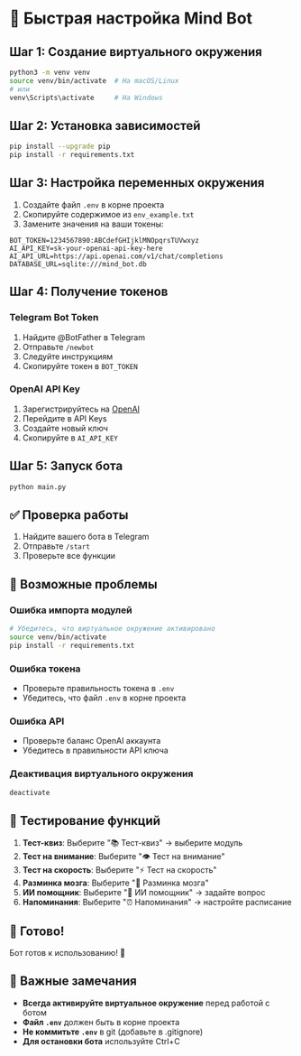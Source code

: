 # 🚀 Быстрая настройка Mind Bot

## Шаг 1: Создание виртуального окружения

```bash
python3 -m venv venv
source venv/bin/activate  # На macOS/Linux
# или
venv\Scripts\activate     # На Windows
```

## Шаг 2: Установка зависимостей

```bash
pip install --upgrade pip
pip install -r requirements.txt
```

## Шаг 3: Настройка переменных окружения

1. Создайте файл `.env` в корне проекта
2. Скопируйте содержимое из `env_example.txt`
3. Замените значения на ваши токены:

```env
BOT_TOKEN=1234567890:ABCdefGHIjklMNOpqrsTUVwxyz
AI_API_KEY=sk-your-openai-api-key-here
AI_API_URL=https://api.openai.com/v1/chat/completions
DATABASE_URL=sqlite:///mind_bot.db
```

## Шаг 4: Получение токенов

### Telegram Bot Token

1. Найдите @BotFather в Telegram
2. Отправьте `/newbot`
3. Следуйте инструкциям
4. Скопируйте токен в `BOT_TOKEN`

### OpenAI API Key

1. Зарегистрируйтесь на [OpenAI](https://openai.com)
2. Перейдите в API Keys
3. Создайте новый ключ
4. Скопируйте в `AI_API_KEY`

## Шаг 5: Запуск бота

```bash
python main.py
```

## ✅ Проверка работы

1. Найдите вашего бота в Telegram
2. Отправьте `/start`
3. Проверьте все функции

## 🔧 Возможные проблемы

### Ошибка импорта модулей

```bash
# Убедитесь, что виртуальное окружение активировано
source venv/bin/activate
pip install -r requirements.txt
```

### Ошибка токена

- Проверьте правильность токена в `.env`
- Убедитесь, что файл `.env` в корне проекта

### Ошибка API

- Проверьте баланс OpenAI аккаунта
- Убедитесь в правильности API ключа

### Деактивация виртуального окружения

```bash
deactivate
```

## 📱 Тестирование функций

1. **Тест-квиз**: Выберите "📚 Тест-квиз" → выберите модуль
2. **Тест на внимание**: Выберите "👁 Тест на внимание"
3. **Тест на скорость**: Выберите "⚡ Тест на скорость"
4. **Разминка мозга**: Выберите "🧠 Разминка мозга"
5. **ИИ помощник**: Выберите "🤖 ИИ помощник" → задайте вопрос
6. **Напоминания**: Выберите "⏰ Напоминания" → настройте расписание

## 🎯 Готово!

Бот готов к использованию! 🎉

## 📝 Важные замечания

- **Всегда активируйте виртуальное окружение** перед работой с ботом
- **Файл `.env`** должен быть в корне проекта
- **Не коммитьте `.env`** в git (добавьте в .gitignore)
- **Для остановки бота** используйте Ctrl+C
